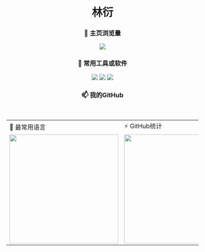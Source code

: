 
<h1 align="center">
林衍
</h1>

<h3 align="center">
🧐 主页浏览量
</h3>

<p align="center">
<img src="https://count.getloli.com/get/@linyana.github.readme">
</p>

<h3 align="center">

🌱 常用工具或软件

</h3>

<p align="center">
<img src="https://img.shields.io/badge/VsCode-软件开发-007ACC?style=flat-square&logo=Visual%20Studio%20Code&labelColor=ffffff&logoColor=007ACC"/>
<img src="https://img.shields.io/badge/IDEA-Java开发-fd6430?style=flat-square&logo=IntelliJ%20IDEA&labelColor=ffffff&logoColor=000000"/>
<img src="https://img.shields.io/badge/WebStorm-软件开发-07c3f2?style=flat-square&logo=WebStorm&labelColor=ffffff&logoColor=000000"/>
</p>


  <h3 align="center">

  📫 我的GitHub

  
  </h3>
  <br>
<table align="center">

<tr> <td>💬 最常用语言</td>  <td>  ⚡ GitHub统计</td> </tr>
<tr>
  <td>
 <img src="https://github-readme-stats.vercel.app/api/top-langs/?username=linyana&&hide=tsql" height="285px"> 
    </td>  <td>
 <img src="https://github-readme-stats.vercel.app/api?username=linyana&show_icons=true&theme=synthwave" height="285px"> 
    </td> </tr>
</table>




<!--
**linyana/linyana** is a ✨ _special_ ✨ repository because its `README.md` (this file) appears on your GitHub profile.

Here are some ideas to get you started:

- 🔭 I’m currently working on ...
- 🌱 I’m currently learning ...
- 👯 I’m looking to collaborate on ...
- 🤔 I’m looking for help with ...
- 💬 Ask me about ...
- 📫 How to reach me: ...
- 😄 Pronouns: ...
- ⚡ Fun fact: ...
-->
